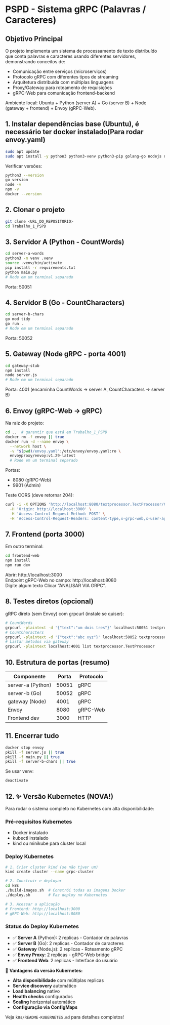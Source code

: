 # PSPD - Sistema gRPC (Palavras / Caracteres)

## Objetivo Principal

O projeto implementa um sistema de processamento de texto distribuído que conta palavras e caracteres usando diferentes servidores, demonstrando conceitos de:
- Comunicação entre serviços (microserviços)
- Protocolo gRPC com diferentes tipos de streaming
- Arquitetura distribuída com múltiplas linguagens 
- Proxy/Gateway para roteamento de requisições 
- gRPC-Web para comunicação frontend-backend

Ambiente local: Ubuntu + Python (server A) + Go (server B) + Node (gateway + frontend) + Envoy (gRPC-Web).

## 1. Instalar dependências base (Ubuntu), é necessário ter docker instalado(Para rodar envoy.yaml)

```bash
sudo apt update
sudo apt install -y python3 python3-venv python3-pip golang-go nodejs npm docker.io curl
```

Verificar versões:

```bash
python3 --version
go version
node -v
npm -v
docker --version
```

## 2. Clonar o projeto

```bash
git clone <URL_DO_REPOSITORIO>
cd Trabalho_1_PSPD
```

## 3. Servidor A (Python - CountWords)

```bash
cd server-a-words
python3 -m venv .venv
source .venv/bin/activate
pip install -r requirements.txt
python main.py
# Rode em um terminal separado
```

Porta: 50051

## 4. Servidor B (Go - CountCharacters)

```bash
cd server-b-chars
go mod tidy
go run .
# Rode em um terminal separado
```

Porta: 50052

## 5. Gateway (Node gRPC - porta 4001)

```bash
cd gateway-stub
npm install
node server.js
# Rode em um terminal separado
```

Porta: 4001 (encaminha CountWords -> server A, CountCharacters -> server B)

## 6. Envoy (gRPC-Web -> gRPC)

Na raiz do projeto:

```bash
cd ..  # garantir que está em Trabalho_1_PSPD
docker rm -f envoy || true
docker run -d --name envoy \
  --network host \
  -v "$(pwd)/envoy.yaml":/etc/envoy/envoy.yaml:ro \
  envoyproxy/envoy:v1.29-latest
  # Rode em um terminal separado
```

Portas:

- 8080 (gRPC-Web)
- 9901 (Admin)

Teste CORS (deve retornar 204):

```bash
curl -i -X OPTIONS 'http://localhost:8080/textprocessor.TextProcessor/CountWords' \
  -H 'Origin: http://localhost:3000' \
  -H 'Access-Control-Request-Method: POST' \
  -H 'Access-Control-Request-Headers: content-type,x-grpc-web,x-user-agent'
```

## 7. Frontend (porta 3000)

Em outro terminal:

```bash
cd frontend-web
npm install
npm run dev
```

Abrir: http://localhost:3000  
Endpoint gRPC-Web no campo: http://localhost:8080  
Digite algum texto
Clicar “ANALISAR VIA GRPC”.

## 8. Testes diretos (opcional)

gRPC direto (sem Envoy) com grpcurl (instale se quiser):

```bash
# CountWords
grpcurl -plaintext -d '{"text":"um dois tres"}' localhost:50051 textprocessor.TextProcessor/CountWords
# CountCharacters
grpcurl -plaintext -d '{"text":"abc xyz"}' localhost:50052 textprocessor.TextProcessor/CountCharacters
# Listar métodos via gateway
grpcurl -plaintext localhost:4001 list textprocessor.TextProcessor
```

## 10. Estrutura de portas (resumo)

| Componente        | Porta | Protocolo |
| ----------------- | ----- | --------- |
| server-a (Python) | 50051 | gRPC      |
| server-b (Go)     | 50052 | gRPC      |
| gateway (Node)    | 4001  | gRPC      |
| Envoy             | 8080  | gRPC-Web  |
| Frontend dev      | 3000  | HTTP      |

## 11. Encerrar tudo

```bash
docker stop envoy
pkill -f server.js || true
pkill -f main.py || true
pkill -f server-b-chars || true
```

Se usar venv:

```bash
deactivate
```

## 12. ✨ Versão Kubernetes (NOVA!)

Para rodar o sistema completo no Kubernetes com alta disponibilidade:

### Pré-requisitos Kubernetes
- Docker instalado
- kubectl instalado  
- kind ou minikube para cluster local

### Deploy Kubernetes
```bash
# 1. Criar cluster kind (se não tiver um)
kind create cluster --name grpc-cluster

# 2. Construir e deployar
cd k8s
./build-images.sh  # Constrói todas as imagens Docker
./deploy.sh        # Faz deploy no Kubernetes

# 3. Acessar a aplicação
# Frontend: http://localhost:3000
# gRPC-Web: http://localhost:8080
```

### Status do Deploy Kubernetes
- ✅ **Server A** (Python): 2 replicas - Contador de palavras
- ✅ **Server B** (Go): 2 replicas - Contador de caracteres  
- ✅ **Gateway** (Node.js): 2 replicas - Roteamento gRPC
- ✅ **Envoy Proxy**: 2 replicas - gRPC-Web bridge
- ✅ **Frontend Web**: 2 replicas - Interface do usuário

🎯 **Vantagens da versão Kubernetes:**
- **Alta disponibilidade** com múltiplas replicas
- **Service discovery** automático
- **Load balancing** nativo
- **Health checks** configurados
- **Scaling** horizontal automático
- **Configuração via ConfigMaps**

Veja `k8s/README-KUBERNETES.md` para detalhes completos!
